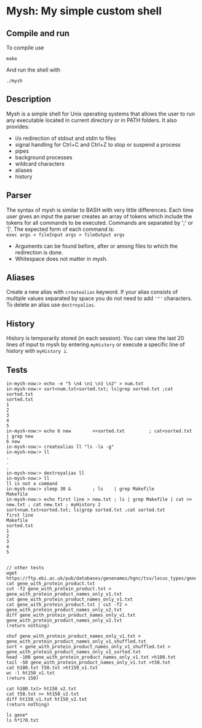 # Mysh: My simple custom shell

## Compile and run
To compile use
```
make
```
And run the shell with
```
./mysh
```

## Description
Mysh is a simple shell for Unix operating systems that allows the user to run any executable located in current directory or in PATH folders. It also provides: 
- i/o redirection of stdout and stdin to files
- signal handling for Ctrl+C and Ctrl+Z to stop or suspend a process
- pipes
- background processes
- wildcard characters
- aliases
- history


## Parser
The syntax of mysh is similar to BASH with very little differences. Each time user gives an input the parser creates an array of tokens which include the tokens for all commands to be executed. Commands are separated by ';' or '|'. The expected form of each command is: \
`exec args < fileInput args > fileOutput args`
- Arguments can be found before, after or among files to which the redirection is done.
- Whitespace does not matter in mysh.

## Aliases
Create a new alias with `createalias` keyword. If your alias consists of multiple values separated by space you do not need to add `'"'` characters. To delete an alias use `destroyalias`.

## History
History is temporarily stored (in each session). You can view the last 20 lines of input to mysh by entering `myHistory` or execute a specific line of history with `myHistory i`.

## Tests
```
in-mysh-now:> echo -e "5 \n4 \n1 \n3 \n2" > num.txt
in-mysh-now:> sort<num.txt>sorted.txt; ls|grep sorted.txt ;cat sorted.txt
sorted.txt
1 
2
3 
4 
5 
in-mysh-now:> echo 6 new        >>sorted.txt         ; cat<sorted.txt | grep new
6 new
in-mysh-now:> createalias ll "ls -la -g"
in-mysh-now:> ll
.
.
.
in-mysh-now:> destroyalias ll
in-mysh-now:> ll
ll is not a command
in-mysh-now:> sleep 30 &        ; ls    | grep Makefile
Makefile
in-mysh-now:> echo first line > new.txt ; ls | grep Makefile | cat >> new.txt ; cat new.txt ; myHistory 2
sort<num.txt>sorted.txt; ls|grep sorted.txt ;cat sorted.txt
first line
Makefile
sorted.txt
1 
2
3 
4 
5 


// other tests
wget https://ftp.ebi.ac.uk/pub/databases/genenames/hgnc/tsv/locus_types/gene_with_protein_product.txt
cat gene_with_protein_product.txt
cut -f2 gene_with_protein_product.txt > gene_with_protein_product_names_only_v1.txt
cat gene_with_protein_product_names_only_v1.txt
cat gene_with_protein_product.txt | cut -f2 > gene_with_protein_product_names_only_v2.txt
diff gene_with_protein_product_names_only_v1.txt gene_with_protein_product_names_only_v2.txt
(return nothing)

shuf gene_with_protein_product_names_only_v1.txt > gene_with_protein_product_names_only_v1_shuffled.txt
sort < gene_with_protein_product_names_only_v1_shuffled.txt > gene_with_protein_product_names_only_v1_sorted.txt
head -100 gene_with_protein_product_names_only_v1.txt >h100.txt
tail -50 gene_with_protein_product_names_only_v1.txt >t50.txt
cat h100.txt t50.txt >ht150_v1.txt
wc -l ht150_v1.txt
(return 150)

cat h100.txt> ht150_v2.txt
cat t50.txt >> ht150_v2.txt
diff ht150_v1.txt ht150_v2.txt
(return nothing)

ls gene*
ls h*1?0.txt
```